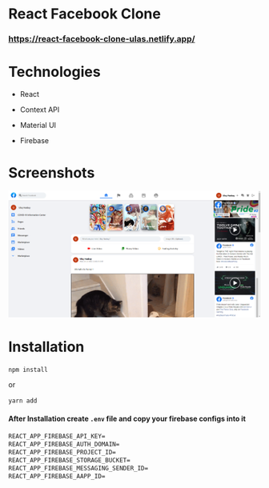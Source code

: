 # React Facebook Clone
### https://react-facebook-clone-ulas.netlify.app/
# Technologies

- React

- Context API

- Material UI

- Firebase

# Screenshots
![Homepage](./public/Facebook-Clone-Homepage.png "Homepage")

# Installation
``` npm install ```

or

``` yarn add ```

#### After Installation create ``` .env ``` file and copy your firebase configs into it


```
REACT_APP_FIREBASE_API_KEY=
REACT_APP_FIREBASE_AUTH_DOMAIN=
REACT_APP_FIREBASE_PROJECT_ID=
REACT_APP_FIREBASE_STORAGE_BUCKET=
REACT_APP_FIREBASE_MESSAGING_SENDER_ID=
REACT_APP_FIREBASE_AAPP_ID=
```